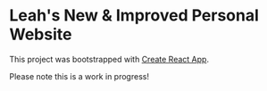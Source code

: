 # Leah's New & Improved Personal Website

This project was bootstrapped with [Create React App](https://github.com/facebook/create-react-app).

Please note this is a work in progress!

<!-- TO DO:
- fix hover on resumes pdf view link - map over array
- make entire app responsive/centered
- contact links at footer of page - get scrollbar to disappear
- try grid on portfolio page so that card size is responsive
- test contrast / find a better color palette for website
- make title name navigate to homepage on click
- add shadows/borders to create depth/dimension?
- make sure fonts (style, weight, size, color etc), colors, hover effects, link effects, spacing (margin, padding, width/height) are all uniform
-->